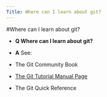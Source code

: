 ```yaml
---
Title: Where can I learn about git?
---
```

#Where can I learn about git?
- **Q Where can I learn about git?**
- **A** See:

-  The Git Community Book
-  [The Git Tutorial Manual Page](http://www.kernel.org/pub/software/scm/git/docs/gittutorial.html)
-  The Git Quick Reference
